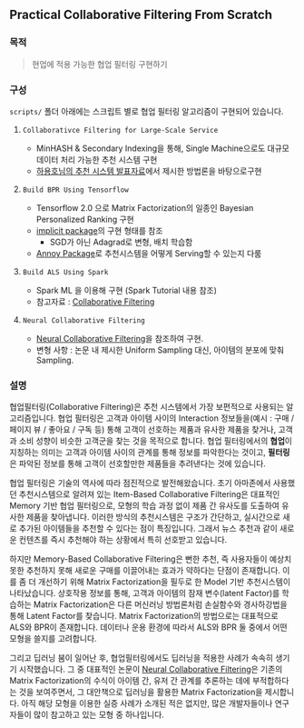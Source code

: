 ## Practical Collaborative Filtering From Scratch

### 목적 

> 현업에 적용 가능한 협업 필터링 구현하기  

### 구성

`scripts/` 폴더 아래에는 스크립트 별로 협업 필터링 알고리즘이 구현되어 있습니다.

1. `Collaborativce Filtering for Large-Scale Service`
    
    * MinHASH & Secondary Indexing을 통해, Single Machine으로도 대규모 데이터 처리 가능한 추천 시스템 구현
    * [하용호님의  추천 시스템 발표자료](https://www.slideshare.net/deview/261-52784785)에서 제시한 방법론을 바탕으로구현
    
2. `Build BPR Using Tensorflow`

    * Tensorflow 2.0 으로 Matrix Factorization의 일종인 Bayesian Personalized Ranking 구현
    * [implicit package](https://implicit.readthedocs.io/en/latest/bpr.html)의 구현 형태를 참조
        * SGD가 아닌 Adagrad로 변형, 배치 학습함
    * [Annoy Package](https://github.com/spotify/annoy)로 추천시스템을 어떻게 Serving할 수 있는지 다룸    
    
3. `Build ALS Using Spark`
    
    * Spark ML 을 이용해 구현 (Spark Tutorial 내용 참조)
    * 참고자료 : [Collaborative Filtering](https://spark.apache.org/docs/2.2.0/ml-collaborative-filtering.html)
    
4. `Neural Collaborative Filtering`

    * [Neural Collaborative Filtering](https://arxiv.org/abs/1708.05031)을 참조하여 구현.
    * 변형 사항 : 논문 내 제시한 Uniform Sampling 대신, 아이템의 분포에 맞춰 Sampling.

### 설명

협업필터링(Collaborative Filtering)은 추천 시스템에서 가장 보편적으로 사용되는 알고리즘입니다. 
협업 필터링은 고객과 아이템 사이의 Interaction 정보들을(예시 : 구매 / 페이지 뷰 / 좋아요 / 구독 등) 통해
고객이 선호하는 제품과 유사한 제품을 찾거나, 고객과 소비 성향이 비슷한 고객군을 찾는 것을 목적으로 합니다. 
협업 필터링에서의 **협업**이 지칭하는 의미는 고객과 아이템 사이의 관계를 통해 정보를 파악한다는 것이고, **필터링**은
파악된 정보를 통해 고객이 선호할만한 제품들을 추려낸다는 것에 있습니다.

협업 필터링은 기술의 역사에 따라 점진적으로 발전해왔습니다. 초기 아마존에서 사용했던 추천시스템으로 알려져 있는 
Item-Based Collaborative Filtering은 대표적인 Memory 기반 협업 필터링으로, 모형의 학습 과정 없이 제품 간 유사도를 도출하여 
유사한 제품을 찾아냅니다. 이러한 방식의 추천시스템은 구조가 간단하고, 실시간으로 새로 추가된 아이템들을 추천할 수 있다는 점이 특징입니다. 그래서
뉴스 추천과 같이 새로운 컨텐츠를 즉시 추천해야 하는 상황에서 특히 선호받고 있습니다.

하지만 Memory-Based Collaborative Filtering은 뻔한 추천, 즉 사용자들이 예상치 못한 추천하지 못해 새로운 구매를 이끌어내는 효과가 약하다는
단점이 존재합니다. 이를 좀 더 개선하기 위해 Matrix Factorization을 필두로 한 Model 기반 추천시스템이 나타났습니다. 
상호작용 정보를 통해, 고객과 아이템의 잠재 변수(latent Factor)를 학습하는 Matrix Factorization은 다른 머신러닝 방법론처럼 
손실함수와 경사하강법을 통해 Latent Factor를 찾습니다. Matrix Factorization의 방법으로는 대표적으로 ALS와 BPR이 존재합니다. 데이터나 운용 환경에 따라서 ALS와 BPR 둘 중에서
어떤 모형을 쓸지를 고려합니다.

그리고 딥러닝 붐이 일어난 후, 협업필터링에서도 딥러닝을 적용한 사례가 속속히 생기기 시작했습니다. 그 중 대표적인 논문이 
[Neural Collaborative Filtering](https://arxiv.org/abs/1708.05031)은 기존의 Matrix Factorization의 수식이
아이템 간, 유저 간 관계를 추론하는 데에 부적합하다는 것을 보여주면서, 그 대안책으로 딥러닝을 활용한 Matrix Factorization을 제시합니다.
아직 해당 모형을 이용한 실증 사례가 소개된 적은 없지만, 많은 개발자들이나 연구자들이 많이 참고하고 있는 모형 중 하나입니다.
 